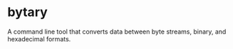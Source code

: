 # bytary

A command line tool that converts data between byte streams, binary, and hexadecimal formats.
